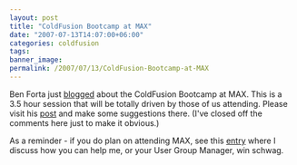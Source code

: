 ```yaml
---
layout: post
title: "ColdFusion Bootcamp at MAX"
date: "2007-07-13T14:07:00+06:00"
categories: coldfusion 
tags: 
banner_image: 
permalink: /2007/07/13/ColdFusion-Bootcamp-at-MAX
---
```


Ben Forta just <a href="http://www.forta.com/blog/index.cfm/2007/7/13/Build-Your-Own-MAX-Bootcamp-Session">blogged</a> about the ColdFusion Bootcamp at MAX. This is a 3.5 hour session that will be totally driven by those of us attending. Please visit his <a href="http://www.forta.com/blog/index.cfm/2007/7/13/Build-Your-Own-MAX-Bootcamp-Session">post</a> and make some suggestions there. (I've closed off the comments here just to make it obvious.)

As a reminder - if you do plan on attending MAX, see this <a href="http://www.raymondcamden.com/index.cfm/2007/6/22/Registering-for-MAX-Use-me">entry</a> where I discuss how you can help me, or your User Group Manager, win schwag.